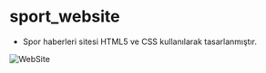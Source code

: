 # sport_website
- Spor haberleri sitesi HTML5 ve CSS kullanılarak tasarlanmıştır.<br>
 
 ![WebSite](https://user-images.githubusercontent.com/44491190/110283454-2c2e2680-7ff1-11eb-93d7-2ad867e4b982.PNG)

